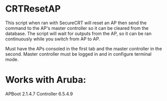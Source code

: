 # CRTResetAP
This script when ran with SecureCRT will reset an AP then send the command to the AP's master controller so it can be cleared from the database. The script will wait for outputs from the AP, so it can be ran continuously while you switch from AP to AP. 

Must have the APs consoled in the first tab and the master controller in the second. Master controller must be logged in and in configure terminal mode.

# Works with Aruba:
APBoot 2.1.4.7
Controller 6.5.4.9

